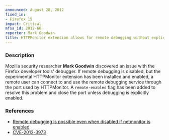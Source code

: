 ```yaml
---
announced: August 28, 2012
fixed_in:
- Firefox 15
impact: Critical
mfsa_id: 2012-66
reporter: Mark Goodwin
title: HTTPMonitor extension allows for remote debugging without explicit activation
---
```


<h3>Description</h3>

<p>Mozilla security researcher <strong>Mark Goodwin</strong> discovered an issue
with the Firefox developer tools' debugger. If remote debugging is disabled, but
the experimental HTTPMonitor extension has been installed and enabled, a remote
user can connect to and use the remote debugging service through the port used
by HTTPMonitor. A <code>remote-enabled</code> flag has been added to resolve
this problem and close the port unless debugging is explicitly enabled. 
</p>


<h3>References</h3>

<ul>
  <li><a href="https://bugzilla.mozilla.org/show_bug.cgi?id=757128">
      Remote debugging is possible even when disabled if netmonitor is
enabled</a></li>
  <li><a href="http://cve.mitre.org/cgi-bin/cvename.cgi?name=CVE-2012-3973" class="ex-ref">CVE-2012-3973</a></li>
</ul>



